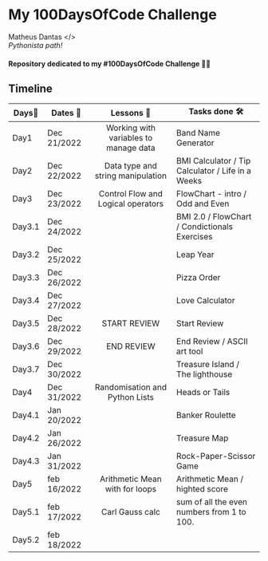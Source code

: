 # My **100DaysOfCode** Challenge

  Matheus Dantas </> <br>
 *Pythonista path!*

#### Repository dedicated to my **#100DaysOfCode** Challenge 🐍🔥

**Timeline**
-------------------------------------------------------------------------------
Days📌  |Dates 📅    |Lessons 🧠                          |Tasks done 🛠 
--------|------------|:-------------------------------------:|-------------------
Day1    |Dec 21/2022 |Working with variables to manage data| Band Name Generator
Day2    |Dec 22/2022 |   Data type and string manipulation | BMI Calculator / Tip Calculator / Life in a Weeks
Day3    |Dec 23/2022 |  Control Flow and Logical operators | FlowChart - intro / Odd and Even 
Day3.1  |Dec 24/2022 |                                     | BMI 2.0 / FlowChart / Condictionals Exercises
Day3.2  |Dec 25/2022 |                                     | Leap Year
Day3.3  |Dec 26/2022 |                                     | Pizza Order
Day3.4  |Dec 27/2022 |                                     | Love Calculator
Day3.5  |Dec 28/2022 |           START REVIEW              | Start Review 
Day3.6  |Dec 29/2022 |           END REVIEW                | End Review / ASCII art tool
Day3.7  |Dec 30/2022 |                                     | Treasure Island / The lighthouse
Day4    |Dec 31/2022 |    Randomisation and Python Lists   | Heads or Tails
Day4.1  |Jan 20/2022 |                                     | Banker Roulette 
Day4.2  |Jan 26/2022 |                                     | Treasure Map
Day4.3  |Jan 31/2022 |                                     | Rock-Paper-Scissor  Game
Day5    |feb 16/2022 |    Arithmetic Mean with for loops   | Arithmetic Mean / highted score
Day5.1  |feb 17/2022 |          Carl Gauss calc            | sum of all the even numbers from 1 to 100.
Day5.2  |feb 18/2022 |                                     | 
  
